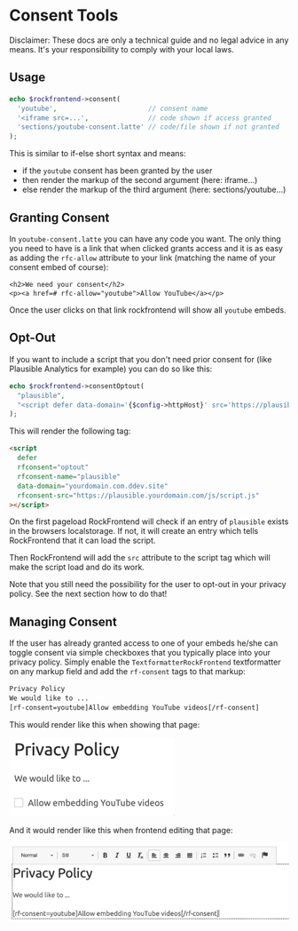 # Consent Tools

<div class="uk-alert uk-alert-warning">Disclaimer: These docs are only a technical guide and no legal advice in any means. It's your responsibility to comply with your local laws.</div>

## Usage

```php
echo $rockfrontend->consent(
  'youtube',                       // consent name
  '<iframe src=...',               // code shown if access granted
  'sections/youtube-consent.latte' // code/file shown if not granted
);
```

This is similar to if-else short syntax and means:

- if the `youtube` consent has been granted by the user
- then render the markup of the second argument (here: iframe...)
- else render the markup of the third argument (here: sections/youtube...)

## Granting Consent

In `youtube-consent.latte` you can have any code you want. The only thing you need to have is a link that when clicked grants access and it is as easy as adding the `rfc-allow` attribute to your link (matching the name of your consent embed of course):

```latte
<h2>We need your consent</h2>
<p><a href=# rfc-allow="youtube">Allow YouTube</a></p>
```

Once the user clicks on that link rockfrontend will show all `youtube` embeds.

## Opt-Out

If you want to include a script that you don't need prior consent for (like Plausible Analytics for example) you can do so like this:

```php
echo $rockfrontend->consentOptout(
  "plausible",
  "<script defer data-domain='{$config->httpHost}' src='https://plausible.yourdomain.com/js/script.js'></script>"
);
```

This will render the following tag:

```html
<script
  defer
  rfconsent="optout"
  rfconsent-name="plausible"
  data-domain="yourdomain.com.ddev.site"
  rfconsent-src="https://plausible.yourdomain.com/js/script.js"
></script>
```

On the first pageload RockFrontend will check if an entry of `plausible` exists in the browsers localstorage. If not, it will create an entry which tells RockFrontend that it can load the script.

Then RockFrontend will add the `src` attribute to the script tag which will make the script load and do its work.

<div class=uk-alert>Note that you still need the possibility for the user to opt-out in your privacy policy. See the next section how to do that!</div>

## Managing Consent

If the user has already granted access to one of your embeds he/she can toggle consent via simple checkboxes that you typically place into your privacy policy. Simply enable the `TextformatterRockFrontend` textformatter on any markup field and add the `rf-consent` tags to that markup:

```txt
Privacy Policy
We would like to ...
[rf-consent=youtube]Allow embedding YouTube videos[/rf-consent]
```

This would render like this when showing that page:

<img src=checkbox.png class=blur>

And it would render like this when frontend editing that page:

<img src=checkbox2.png class=blur>
